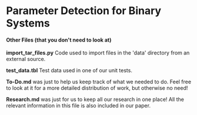 # Parameter Detection for Binary Systems


#### Other Files (that you don't need to look at)

__import_tar_files.py__ Code used to import files in the 'data' directory from an external source. 

__test_data.tbl__ Test data used in one of our unit tests. 

__To-Do.md__ was just to help us keep track of what we needed to do. Feel free to look at it for a more detailed distribution of work, but otherwise no need!

__Research.md__ was just for us to keep all our research in one place! All the relevant information in this file is also included in our paper.

